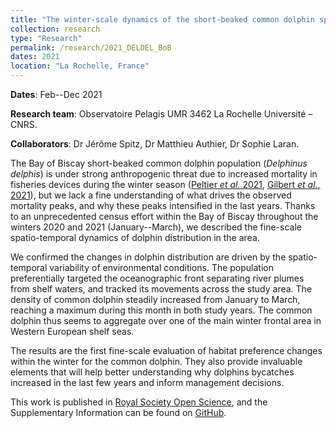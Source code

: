 ```yaml
---
title: "The winter-scale dynamics of the short-beaked common dolphin spatial distribution in the Bay of Biscay"
collection: research
type: "Research"
permalink: /research/2021_DELDEL_BoB
dates: 2021
location: "La Rochelle, France"
---
```


**Dates**: Feb--Dec 2021

**Research team**: Observatoire Pelagis UMR 3462 La Rochelle Université – CNRS. 

**Collaborators**: Dr Jérôme Spitz, Dr Matthieu Authier, Dr Sophie Laran. 

The Bay of Biscay short-beaked common dolphin population (*Delphinus delphis*) is under strong anthropogenic threat due to increased mortality in fisheries devices during the winter season ([Peltier _et al._ 2021](https://www.frontiersin.org/articles/10.3389/fmars.2021.617342/full), [Gilbert _et al._, 2021](https://www.int-res.com/abstracts/meps/v679/p195-212)), but we lack a fine understanding of what drives the observed mortality peaks, and why these peaks intensified in the last years. Thanks to an unprecedented census effort within the Bay of Biscay throughout the winters 2020 and 2021 (January--March), we described the fine-scale spatio-temporal dynamics of dolphin distribution in the area. 

We confirmed the changes in dolphin distribution are driven by the spatio-temporal variability of environmental conditions. The population preferentially targeted the oceanographic front separating river plumes from shelf waters, and tracked its movements across the study area. The density of common dolphin steadily increased from January to March, reaching a maximum during this month in both study years. The common dolphin thus seems to aggregate over one of the main winter frontal area in Western European shelf seas. 

The results are the first fine-scale evaluation of habitat preference changes within the winter for the common dolphin. They also provide invaluable elements that will help better understanding why dolphins bycatches increased in the last few years and inform management decisions. 

This work is published in [Royal Society Open Science](https://dx.doi.org/10.1098/rsos.220379), and the Supplementary Information can be found on [GitHub](https://github.com/CLambert1/WinterBoBDd).



